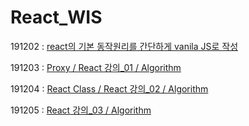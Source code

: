 # React_WIS

191202 : [react의 기본 동작원리를 간단하게 vanila JS로 작성](https://github.com/kwansikdev/React_WIS/tree/master/191202)

191203 : [Proxy / React 강의_01 / Algorithm](https://github.com/kwansikdev/React_WIS/tree/master/WIS/191203)

191204 : [React Class / React 강의_02 / Algorithm](https://github.com/kwansikdev/React_WIS/tree/master/WIS/191204)

191205 : [React 강의_03 / Algorithm](https://github.com/kwansikdev/React_WIS/tree/master/WIS/191205)